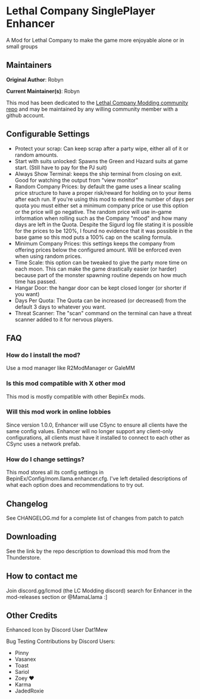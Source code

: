 # Lethal Company SinglePlayer Enhancer

A Mod for Lethal Company to make the game more enjoyable alone or in small groups

## Maintainers

**Original Author**: Robyn

**Current Maintainer(s)**: Robyn

This mod has been dedicated to the [Lethal Company Modding community repo](https://github.com/LethalCompanyModding/Enhancer) and may be maintained by any willing community member with a github account.

## Configurable Settings

* Protect your scrap: Can keep scrap after a party wipe, either all of it or random amounts.
* Start with suits unlocked: Spawns the Green and Hazard suits at game start. (Still have to pay for the PJ suit)
* Always Show Terminal: keeps the ship terminal from closing on exit. Good for watching the output from "view monitor"
* Random Company Prices: by default the game uses a linear scaling price structure to have a proper risk/reward for holding on to your items after each run. If you're using this mod to extend the number of days per quota you must either set a minimum company price or use this option or the price will go negative. The random price will use in-game information when rolling such as the Company "mood" and how many days are left in the Quota. Despite the Sigurd
log file stating it is possible for the prices to be 120%, I found no evidence that it was
possible in the base game so this mod puts a 100% cap on the scaling formula.
* Minimum Company Prices: this settings keeps the company from offering prices below the configured amount. Will be enforced even when using random prices.
* Time Scale: this option can be tweaked to give the party more time on each moon. This can make the game drastically easier (or harder) because part of the monster spawning routine depends on how much time has passed.
* Hangar Door: the hangar door can be kept closed longer (or shorter if you want)
* Days Per Quota: The Quota can be increased (or decreased) from the default 3 days to whatever you want.
* Threat Scanner: The "scan" command on the terminal can have a threat scanner added to it for nervous players.

## FAQ

### How do I install the mod?

Use a mod manager like R2ModManager or GaleMM

### Is this mod compatible with X other mod

This mod is mostly compatible with other BepinEx mods.

### Will this mod work in online lobbies

Since version 1.0.0, Enhancer will use CSync to ensure all clients have the same config values. Enhancer will no longer support any client-only configurations, all clients must have it installed to connect to each other as CSync uses a network prefab.

### How do I change settings?

This mod stores all its config settings in BepinEx/Config/mom.llama.enhancer.cfg. I've left detailed descriptions of what each option does and recommendations to try out.

## Changelog

See CHANGELOG.md for a complete list of changes from patch to patch

## Downloading

See the link by the repo description to download this mod from the Thunderstore.

## How to contact me

Join discord.gg/lcmod (the LC Modding discord) search for Enhancer in the mod-releases section or @MamaLlama :]

## Other Credits

Enhanced Icon by Discord User Dat1Mew

Bug Testing Contributions by Discord Users:

* Pinny
* Vasanex
* Toast
* Sariol
* Zoey ♥
* Karma
* JadedRoxie
